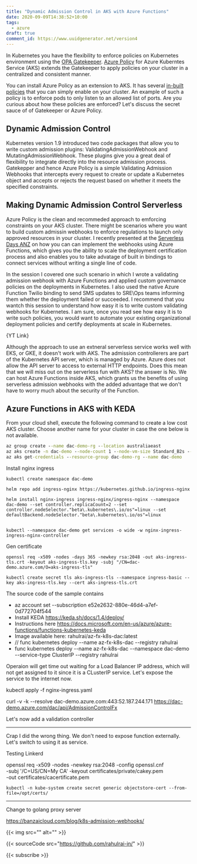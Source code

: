 ```yaml
---
title: "Dynamic Admission Control in AKS with Azure Functions"
date: 2020-09-09T14:38:52+10:00
tags:
  - azure
draft: true
comment_id: https://www.uuidgenerator.net/version4
---
```


In Kubernetes you have the flexibility to enforce policies on Kubernetes environment using the [OPA Gatekeeper](https://github.com/open-policy-agent/gatekeeper). [Azure Policy](https://docs.microsoft.com/en-us/azure/governance/policy/concepts/policy-for-kubernetes) for Azure Kuberntes Service (AKS) extends the Gatekeeper to apply policies on your cluster in a centralized and consistent manner.

You can install Azure Policy as an extension to AKS. It has several [in-built policies](https://docs.microsoft.com/en-us/azure/governance/policy/samples/built-in-policies#kubernetes) that you can simply enable on your cluster. An example of such a policy is to enforce pods to only listen to an allowed list of ports. Are you curious about how these policies are enforced? Let's discuss the secret sauce of of Gatekeeper or Azure Policy.

## Dynamic Admission Control

Kubernetes version 1.9 introduced two code packages that allow you to write custom admission plugins: ValidatingAdmissionWebhook and MutatingAdmissionWebhook. These plugins give you a great deal of flexibility to integrate directly into the resource admission process. Gatekepper and hence Azure Policy is a simple Validating Admission Webhooks that intercepts every request to create or update a Kubernetes object and accepts or rejects the request based on whether it meets the specified constraints.

## Making Dynamic Admission Control Serverless

Azure Policy is the clean and recommeded approach to emforcing constraints on your AKS cluster. There might be scenarios where you want to build custom admissin webhooks to enforce regulations to launch only approved resources in your cluster. I recently presented at the [Serverless Days ANZ](https://anz.serverlessdays.io/) on how you can can implement the webhooks using Azure Functions, which gives you the ability to scale the deployment certification process and also enables you to take advatage of built in bindings to connect services without writing a single line of code.

In the session I covered one such scenario in which I wrote a validating admission webhook with Azure Functions and applied custom governance policies on the deployments in Kubernetes. I also used the native Azure Function Twilio binding to send SMS updates to SRE\Ops teams informing them whether the deployment failed or succeeded. I recommend that you wantch this session to understand how easy it is to write custom validating webhooks for Kubernetes. I am sure, once you read see how easy it is to write such policies, you would want to automate your existing organizational deployment policies and certify deployments at scale in Kubernetes.

{YT Link}

Although the approach to use an extneral serverless service works well with EKS, or GKE, it doesn't work with AKS. The admission controllerers are part of the Kubernetes API server, which is managed by Azure. Azure does not allow the API server to access to external HTTP endpoints. Does this mean that we will miss out on the serverless fun with AKS? the answer is No. We can host Azure Functions inside AKS, which grants us the benefits of using serverless admission webhooks with the added advantage that we don't have to worry much about the security of the Function.

## Azure Functions in AKS with KEDA

From your cloud shell, execute the following command to create a low cost AKS cluster. Choose another name for your cluster in case the one below is not available.

```cmd
az group create --name dac-demo-rg --location australiaeast
az aks create -n dac-demo --node-count 1 --node-vm-size Standard_B2s --load-balancer-sku basic --node-osdisk-size 32 --resource-group dac-demo-rg --generate-ssh-keys
az aks get-credentials --resource-group dac-demo-rg --name dac-demo
```

Install nginx ingress

```
kubectl create namespace dac-demo

helm repo add ingress-nginx https://kubernetes.github.io/ingress-nginx

helm install nginx-ingress ingress-nginx/ingress-nginx --namespace dac-demo --set controller.replicaCount=2 --set controller.nodeSelector."beta\.kubernetes\.io/os"=linux --set defaultBackend.nodeSelector."beta\.kubernetes\.io/os"=linux


kubectl --namespace dac-demo get services -o wide -w nginx-ingress-ingress-nginx-controller

```

Gen certificate

```
openssl req -x509 -nodes -days 365 -newkey rsa:2048 -out aks-ingress-tls.crt -keyout aks-ingress-tls.key -subj "/CN=dac-demo.azure.com/O=aks-ingress-tls"

kubectl create secret tls aks-ingress-tls --namespace ingress-basic --key aks-ingress-tls.key --cert aks-ingress-tls.crt
```

The source code of the sample contains

- az account set --subscription e52e2632-880e-46d4-a7ef-0d772704f544
- Install KEDA https://keda.sh/docs/1.4/deploy/
- Instructions here https://docs.microsoft.com/en-us/azure/azure-functions/functions-kubernetes-keda
- Image available here: rahulrai/az-fx-k8s-dac:latest
- // func kubernetes deploy --name az-fx-k8s-dac --registry rahulrai
- func kubernetes deploy --name az-fx-k8s-dac --namespace dac-demo --service-type ClusterIP --registry rahulrai

Operaion will get time out waiting for a Load Balancer IP address, which will not get assigned to it since it is a CLusterIP service. Let's expose the service to the internet now.

kubectl apply -f nginx-ingress.yaml

curl -v -k --resolve dac-demo.azure.com:443:52.187.244.171 https://dac-demo.azure.com/dac/api/AdmissionControlFx

Let's now add a validation controller

---

Crap I did the wrong thing. We don't need to expose function externally. Let's switch to using it as service.

Testing Linkerd

openssl req -x509 -nodes -newkey rsa:2048 -config openssl.cnf \
 -subj '/C=US/CN=My CA' -keyout certificates/private/cakey.pem \
 -out certificates/cacertificate.pem

```
kubectl -n kube-system create secret generic objectstore-cert --from-file=/opt/certs/

```

---

Change to golang proxy server

https://banzaicloud.com/blog/k8s-admission-webhooks/

{{< img src="" alt="" >}}

{{< sourceCode src="https://github.com/rahulrai-in/" >}}

{{< subscribe >}}
